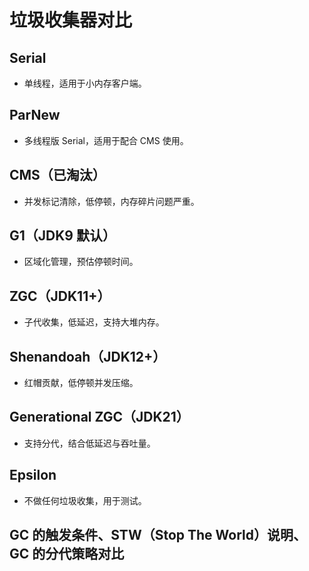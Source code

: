 # 垃圾收集器对比

## Serial
- 单线程，适用于小内存客户端。

## ParNew
- 多线程版 Serial，适用于配合 CMS 使用。

## CMS（已淘汰）
- 并发标记清除，低停顿，内存碎片问题严重。

## G1（JDK9 默认）
- 区域化管理，预估停顿时间。

## ZGC（JDK11+）
- 子代收集，低延迟，支持大堆内存。

## Shenandoah（JDK12+）
- 红帽贡献，低停顿并发压缩。

## Generational ZGC（JDK21）
- 支持分代，结合低延迟与吞吐量。

## Epsilon
- 不做任何垃圾收集，用于测试。

## GC 的触发条件、STW（Stop The World）说明、GC 的分代策略对比
